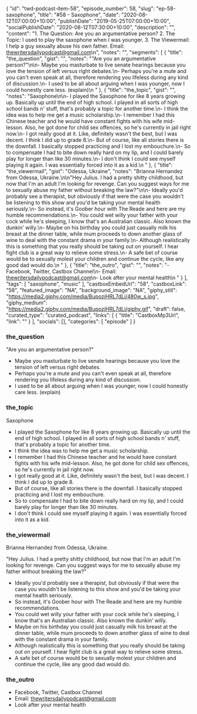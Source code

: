 {
	"id": "twd-podcast-item-58",
	"episode_number": 58,
	"slug": "ep-58-saxophone",
	"title": "#58 - Saxophone",
	"date": "2020-08-12T07:00:00+10:00",
	"publishDate": "2019-05-25T07:00:00+10:00",
	"socialPublishDate": "2020-08-12T07:30:00+10:00",
	"description": "",
	"content": "1. The Question: Are you an argumentative person? 2. The Topic: I used to play the saxophone when I was younger. 3. The Viewermail: I help a guy sexually abuse his own father. Email: thewritersdailypodcast@gmail.com\n",
	"notes": "",
	"segments": [
		{
			"title": "the_question",
			"gist": "",
			"notes": "\"Are you an argumentative person?\"\n\n- Maybe you masturbate to live senate hearings because you love the tension of left versus right debates.\n- Perhaps you're a mute and you can't even speak at all, therefore rendering you lifeless during any kind of discussion.\n- I used to be all about arguing when I was younger, now I could honestly care less. (explain)\n      "
		},
		{
			"title": "the_topic",
			"gist": "",
			"notes": "Saxophone\n\n- I played the Saxophone for like 8 years growing up. Basically up until the end of high school. I played in all sorts of high school bands n' stuff, that's probably a topic for another time.\n- I think the idea was to help me get a music scholarship.\n- I remember I had this Chinese teacher and he would have constant fights with his wife mid-lesson. Also, he got done for child sex offences, so he's currently in jail right now.\n- I got really good at it. Like, definitely wasn't the best, but I was decent. I think I did up to grade 8.\n- But of course, like all stories there is the downfall. I basically stopped practicing and I lost my embouchure.\n- So to compensate I had to bite down really hard on my lip, and I could barely play for longer than like 30 minutes.\n- I don't think I could see myself playing it again. I was essentially forced into it as a kid.\n      "
		},
		{
			"title": "the_viewermail",
			"gist": "Odessa, Ukraine",
			"notes": "Brianna Hernandez from Odessa, Ukraine.\n\n\"Hey Julius. I had a pretty shitty childhood, but now that I'm an adult I'm looking for revenge. Can you suggest ways for me to sexually abuse my father without breaking the law?\"\n\n- Ideally you'd probably see a therapist, but obviously if that were the case you wouldn't be listening to this show and you'd be taking your mental health seriously.\n- So instead, it's Goober hour with The Reade and here are my humble recommendations.\n- You could wet willy your father with your cock while he's sleeping, I know that's an Australian classic. Also known the dunkin' willy.\n- Maybe on his birthday you could just casually milk his breast at the dinner table, while mum proceeds to down another glass of wine to deal with the constant drama in your family.\n- Although realistically this is something that you really should be taking out on yourself. I hear fight club is a great way to relieve some stress.\n- A safe bet of course would be to sexually molest your children and continue the cycle, like any good dad would do.\n      "
		},
		{
			"title": "the_outro",
			"gist": "",
			"notes": "- Facebook, Twitter, Castbox Channel\n- Email: thewritersdailypodcast@gmail.com\n- Look after your mental health\n      "
		}
	],
	"tags": [
		"saxophone",
		"music"
	],
	"castboxEmbedUrl": "58",
	"castboxLink": "58",
	"featured_image": "NA",
	"background_image": "NA",
	"giphy_still": "https://media2.giphy.com/media/BupozjHRL7dLi/480w_s.jpg",
	"giphy_medium": "https://media2.giphy.com/media/BupozjHRL7dLi/giphy.gif",
	"draft": false,
	"curated_type": "curated_podcast",
	"links": [
		{
			"title": "CastboxMp3Url",
			"link": ""
		}
	],
	"socials": [],
	"categories": [
		"episode"
	]
}

### the_question

"Are you an argumentative person?"

- Maybe you masturbate to live senate hearings because you love the tension of left versus right debates.
- Perhaps you're a mute and you can't even speak at all, therefore rendering you lifeless during any kind of discussion.
- I used to be all about arguing when I was younger, now I could honestly care less. (explain)
      
### the_topic

Saxophone

- I played the Saxophone for like 8 years growing up. Basically up until the end of high school. I played in all sorts of high school bands n' stuff, that's probably a topic for another time.
- I think the idea was to help me get a music scholarship.
- I remember I had this Chinese teacher and he would have constant fights with his wife mid-lesson. Also, he got done for child sex offences, so he's currently in jail right now.
- I got really good at it. Like, definitely wasn't the best, but I was decent. I think I did up to grade 8.
- But of course, like all stories there is the downfall. I basically stopped practicing and I lost my embouchure.
- So to compensate I had to bite down really hard on my lip, and I could barely play for longer than like 30 minutes.
- I don't think I could see myself playing it again. I was essentially forced into it as a kid.
      
### the_viewermail

Brianna Hernandez from Odessa, Ukraine.

"Hey Julius. I had a pretty shitty childhood, but now that I'm an adult I'm looking for revenge. Can you suggest ways for me to sexually abuse my father without breaking the law?"

- Ideally you'd probably see a therapist, but obviously if that were the case you wouldn't be listening to this show and you'd be taking your mental health seriously.
- So instead, it's Goober hour with The Reade and here are my humble recommendations.
- You could wet willy your father with your cock while he's sleeping, I know that's an Australian classic. Also known the dunkin' willy.
- Maybe on his birthday you could just casually milk his breast at the dinner table, while mum proceeds to down another glass of wine to deal with the constant drama in your family.
- Although realistically this is something that you really should be taking out on yourself. I hear fight club is a great way to relieve some stress.
- A safe bet of course would be to sexually molest your children and continue the cycle, like any good dad would do.
      
### the_outro

- Facebook, Twitter, Castbox Channel
- Email: thewritersdailypodcast@gmail.com
- Look after your mental health
      
